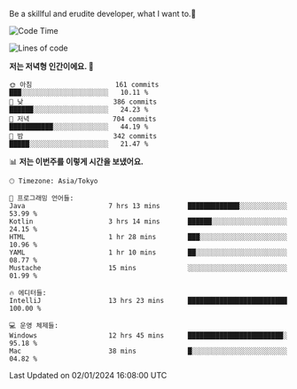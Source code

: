 Be a skillful and erudite developer, what I want to.👶

<!--START_SECTION:waka-->
![Code Time](http://img.shields.io/badge/Code%20Time-398%20hrs%2055%20mins-blue)

![Lines of code](https://img.shields.io/badge/%EC%A0%80%EB%8A%94%20%EC%97%AC%ED%83%9C%EA%B9%8C%EC%A7%80%20-748.9%20thousand%20%EC%A4%84%EC%9D%98%20%EC%BD%94%EB%93%9C%EB%A5%BC%20%EC%9E%91%EC%84%B1%ED%96%88%EC%96%B4%EC%9A%94.-blue)

**저는 저녁형 인간이에요. 🦉** 

```text
🌞 아침                     161 commits         ███░░░░░░░░░░░░░░░░░░░░░░   10.11 % 
🌆 낮　                     386 commits         ██████░░░░░░░░░░░░░░░░░░░   24.23 % 
🌃 저녁                     704 commits         ███████████░░░░░░░░░░░░░░   44.19 % 
🌙 밤　                     342 commits         █████░░░░░░░░░░░░░░░░░░░░   21.47 % 
```


📊 **저는 이번주를 이렇게 시간을 보냈어요.** 

```text
🕑︎ Timezone: Asia/Tokyo

💬 프로그래밍 언어들: 
Java                     7 hrs 13 mins       █████████████░░░░░░░░░░░░   53.99 % 
Kotlin                   3 hrs 14 mins       ██████░░░░░░░░░░░░░░░░░░░   24.15 % 
HTML                     1 hr 28 mins        ███░░░░░░░░░░░░░░░░░░░░░░   10.96 % 
YAML                     1 hr 10 mins        ██░░░░░░░░░░░░░░░░░░░░░░░   08.77 % 
Mustache                 15 mins             ░░░░░░░░░░░░░░░░░░░░░░░░░   01.99 % 

🔥 에디터들: 
IntelliJ                 13 hrs 23 mins      █████████████████████████   100.00 % 

💻 운영 체제들: 
Windows                  12 hrs 45 mins      ████████████████████████░   95.18 % 
Mac                      38 mins             █░░░░░░░░░░░░░░░░░░░░░░░░   04.82 % 
```


 Last Updated on 02/01/2024 16:08:00 UTC
<!--END_SECTION:waka-->
